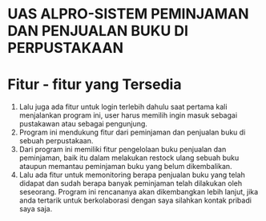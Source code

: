 # UAS ALPRO-SISTEM PEMINJAMAN DAN PENJUALAN BUKU DI PERPUSTAKAAN
# Fitur - fitur yang Tersedia
  1. Lalu juga ada fitur untuk login terlebih dahulu saat pertama kali menjalankan program ini, user harus memilih ingin masuk sebagai pustakawan atau sebagai pengunjung.
  2. Program ini mendukung fitur dari peminjaman dan penjualan buku di sebuah perpustakaan.
  3. Dari program ini memiliki fitur pengelolaan buku penjualan dan peminjaman, baik itu dalam melakukan restock ulang sebuah buku ataupun memantau peminjaman buku yang belum dikembalikan.
  4. Lalu ada fitur untuk memonitoring berapa penjualan buku yang telah didapat dan sudah berapa banyak peminjaman telah dilakukan oleh seseorang.
Program ini rencananya akan dikembangkan lebih lanjut, jika anda tertarik untuk berkolaborasi dengan saya silahkan kontak pribadi saya saja.
